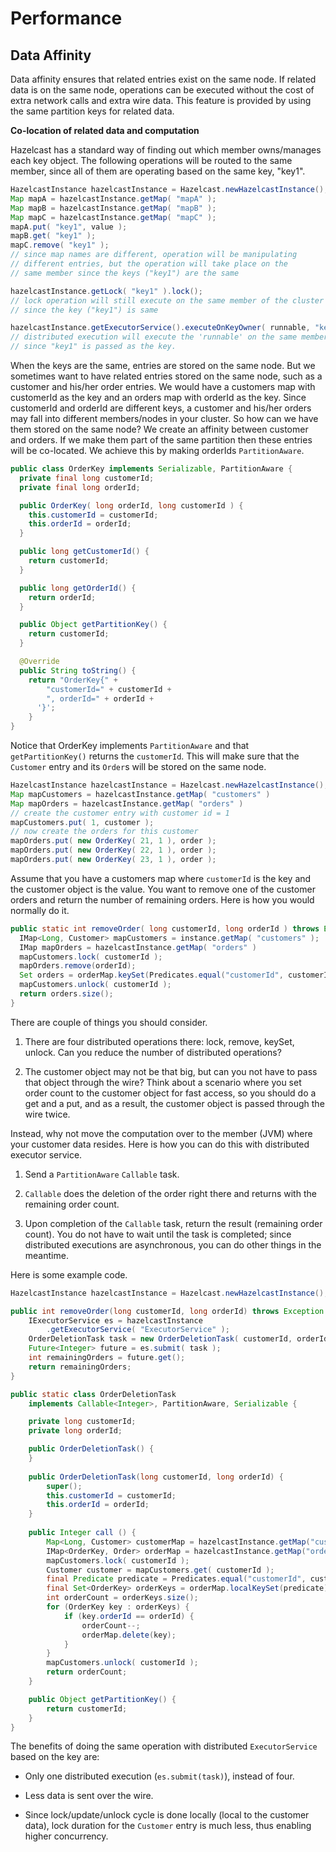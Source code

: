 # Performance

## Data Affinity

Data affinity ensures that related entries exist on the same node. If related data is on the same node, operations can be executed without the cost of extra network calls and extra wire data. This feature is provided by using the same partition keys for related data.

**Co-location of related data and computation**

Hazelcast has a standard way of finding out which member owns/manages each key object. The following operations will be routed to the same member, since all of them are operating based on the same key, "key1".

```java    
HazelcastInstance hazelcastInstance = Hazelcast.newHazelcastInstance();
Map mapA = hazelcastInstance.getMap( "mapA" );
Map mapB = hazelcastInstance.getMap( "mapB" );
Map mapC = hazelcastInstance.getMap( "mapC" );
mapA.put( "key1", value );
mapB.get( "key1" );
mapC.remove( "key1" );
// since map names are different, operation will be manipulating
// different entries, but the operation will take place on the
// same member since the keys ("key1") are the same

hazelcastInstance.getLock( "key1" ).lock();
// lock operation will still execute on the same member of the cluster
// since the key ("key1") is same

hazelcastInstance.getExecutorService().executeOnKeyOwner( runnable, "key1" );
// distributed execution will execute the 'runnable' on the same member
// since "key1" is passed as the key.   
```

When the keys are the same, entries are stored on the same node. But we sometimes want to have related entries stored on the same node, such as a customer and his/her order entries. We would have a customers map with customerId as the key and an orders map with orderId as the key. Since customerId and orderId are different keys, a customer and his/her orders may fall into different members/nodes in your cluster. So how can we have them stored on the same node? We create an affinity between customer and orders. If we make them part of the same partition then these entries will be co-located. We achieve this by making orderIds `PartitionAware`.

```java
public class OrderKey implements Serializable, PartitionAware {
  private final long customerId;
  private final long orderId;

  public OrderKey( long orderId, long customerId ) {
    this.customerId = customerId;
    this.orderId = orderId;
  }

  public long getCustomerId() {
    return customerId;
  }

  public long getOrderId() {
    return orderId;
  }

  public Object getPartitionKey() {
    return customerId;
  }

  @Override
  public String toString() {
    return "OrderKey{" +
        "customerId=" + customerId +
        ", orderId=" + orderId +
      '}';
    }
}
```

Notice that OrderKey implements `PartitionAware` and that `getPartitionKey()` returns the `customerId`. This will make sure that the `Customer` entry and its `Order`s will be stored on the same node.

```java
HazelcastInstance hazelcastInstance = Hazelcast.newHazelcastInstance();
Map mapCustomers = hazelcastInstance.getMap( "customers" )
Map mapOrders = hazelcastInstance.getMap( "orders" )
// create the customer entry with customer id = 1
mapCustomers.put( 1, customer );
// now create the orders for this customer
mapOrders.put( new OrderKey( 21, 1 ), order );
mapOrders.put( new OrderKey( 22, 1 ), order );
mapOrders.put( new OrderKey( 23, 1 ), order );
```


Assume that you have a customers map where `customerId` is the key and the customer object is the value. You want to remove one of the customer orders and return the number of remaining orders. Here is how you would normally do it.

```java
public static int removeOrder( long customerId, long orderId ) throws Exception {
  IMap<Long, Customer> mapCustomers = instance.getMap( "customers" );
  IMap mapOrders = hazelcastInstance.getMap( "orders" )
  mapCustomers.lock( customerId );
  mapOrders.remove(orderId);
  Set orders = orderMap.keySet(Predicates.equal("customerId", customerId));
  mapCustomers.unlock( customerId );
  return orders.size();
}
```

There are couple of things you should consider.

1.  There are four distributed operations there: lock, remove, keySet, unlock. Can you reduce 
the number of distributed operations?

2.  The customer object may not be that big, but can you not have to pass that object through the 
wire? Think about a scenario where you set order count to the customer object for fast access, so you 
should do a get and a put, and as a result, the customer object is passed through the wire twice.

Instead, why not move the computation over to the member (JVM) where your customer data resides. Here is how you can do this with distributed executor service.

1.  Send a `PartitionAware` `Callable` task.

2.  `Callable` does the deletion of the order right there and returns with the remaining 
order count.

3.  Upon completion of the `Callable` task, return the result (remaining order count). You 
do not have to wait until the task is completed; since distributed executions are asynchronous, you can do other things in the meantime.

Here is some example code.

```java
HazelcastInstance hazelcastInstance = Hazelcast.newHazelcastInstance();

public int removeOrder(long customerId, long orderId) throws Exception {
    IExecutorService es = hazelcastInstance
        .getExecutorService( "ExecutorService" );
    OrderDeletionTask task = new OrderDeletionTask( customerId, orderId );
    Future<Integer> future = es.submit( task );
    int remainingOrders = future.get();
    return remainingOrders;
}

public static class OrderDeletionTask
    implements Callable<Integer>, PartitionAware, Serializable {

    private long customerId;
    private long orderId;

    public OrderDeletionTask() {
    }
    
    public OrderDeletionTask(long customerId, long orderId) {
        super();
        this.customerId = customerId;
        this.orderId = orderId;
    }
    
    public Integer call () {
        Map<Long, Customer> customerMap = hazelcastInstance.getMap("customers");
        IMap<OrderKey, Order> orderMap = hazelcastInstance.getMap("orders");
        mapCustomers.lock( customerId );
        Customer customer = mapCustomers.get( customerId );
        final Predicate predicate = Predicates.equal("customerId", customerId);
        final Set<OrderKey> orderKeys = orderMap.localKeySet(predicate);
        int orderCount = orderKeys.size();
        for (OrderKey key : orderKeys) {
            if (key.orderId == orderId) {
                orderCount--;
                orderMap.delete(key);
            }
        }
        mapCustomers.unlock( customerId );
        return orderCount;
    }

    public Object getPartitionKey() {
        return customerId;
    }
}
```

The benefits of doing the same operation with distributed `ExecutorService` based on the key are:

-   Only one distributed execution (`es.submit(task)`), instead of four.

-   Less data is sent over the wire.

-   Since lock/update/unlock cycle is done locally (local to the customer data), lock duration for the `Customer` entry is much less, thus enabling higher concurrency.


<br> </br>

